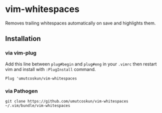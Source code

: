 # vim-whitespaces
Removes trailing whitespaces automatically on save and highlights them.

## Installation
### via vim-plug
Add this line between `plug#begin` and `plug#eng` in your `.vimrc`  then restart vim and install with `:PlugInstall` command.

```Plug 'umutcoskun/vim-whitespaces```

### via Pathogen

```git clone https://github.com/umutcoskun/vim-whitespaces ~/.vim/bundle/vim-whitespaces```
